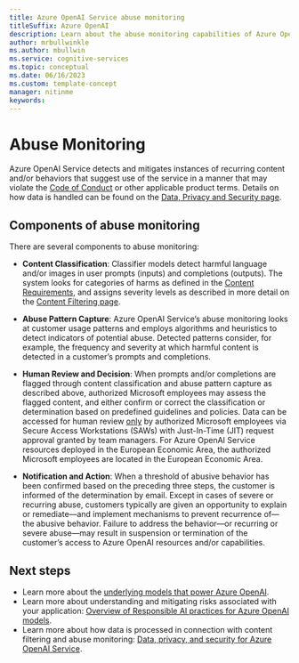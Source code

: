 ```yaml
---
title: Azure OpenAI Service abuse monitoring
titleSuffix: Azure OpenAI
description: Learn about the abuse monitoring capabilities of Azure OpenAI Service
author: mrbullwinkle
ms.author: mbullwin
ms.service: cognitive-services
ms.topic: conceptual 
ms.date: 06/16/2023
ms.custom: template-concept
manager: nitinme
keywords: 
---
```


# Abuse Monitoring

Azure OpenAI Service detects and mitigates instances of recurring content and/or behaviors that suggest use of the service in a manner that may violate the [Code of Conduct](/legal/cognitive-services/openai/code-of-conduct?context=%2Fazure%2Fcognitive-services%2Fopenai%2Fcontext%2Fcontext) or other applicable product terms. Details on how data is handled can be found on the [Data, Privacy and Security page](/legal/cognitive-services/openai/data-privacy?context=%2Fazure%2Fcognitive-services%2Fopenai%2Fcontext%2Fcontext).

## Components of abuse monitoring

There are several components to abuse monitoring:

- **Content Classification**: Classifier models detect harmful language and/or images in user prompts (inputs) and completions (outputs). The system looks for categories of harms as defined in the [Content Requirements](/legal/cognitive-services/openai/code-of-conduct?context=%2Fazure%2Fcognitive-services%2Fopenai%2Fcontext%2Fcontext), and assigns severity levels as described in more detail on the [Content Filtering page](/azure/ai-services/openai/concepts/content-filter).

- **Abuse Pattern Capture**: Azure OpenAI Service’s abuse monitoring looks at customer usage patterns and employs algorithms and heuristics to detect indicators of potential abuse. Detected patterns consider, for example, the frequency and severity at which harmful content is detected in a customer’s prompts and completions.

- **Human Review and Decision**: When prompts and/or completions are flagged through content classification and abuse pattern capture as described above, authorized Microsoft employees may assess the flagged content, and either confirm or correct the classification or determination based on predefined guidelines and policies. Data can be accessed for human review <u>only</u> by authorized Microsoft employees via Secure Access Workstations (SAWs) with Just-In-Time (JIT) request approval granted by team managers. For Azure OpenAI Service resources deployed in the European Economic Area, the authorized Microsoft employees are located in the European Economic Area.

- **Notification and Action**: When a threshold of abusive behavior has been confirmed based on the preceding three steps, the customer is informed of the determination by email. Except in cases of severe or recurring abuse, customers typically are given an opportunity to explain or remediate—and implement mechanisms to prevent recurrence of—the abusive behavior. Failure to address the behavior—or recurring or severe abuse—may result in suspension or termination of the customer’s access to Azure OpenAI resources and/or capabilities.

## Next steps

- Learn more about the [underlying models that power Azure OpenAI](../concepts/models.md).
- Learn more about understanding and mitigating risks associated with your application: [Overview of Responsible AI practices for Azure OpenAI models](/legal/cognitive-services/openai/overview?context=%2Fazure%2Fcognitive-services%2Fopenai%2Fcontext%2Fcontext).
- Learn more about how data is processed in connection with content filtering and abuse monitoring: [Data, privacy, and security for Azure OpenAI Service](/legal/cognitive-services/openai/data-privacy?context=%2Fazure%2Fcognitive-services%2Fopenai%2Fcontext%2Fcontext#preventing-abuse-and-harmful-content-generation).

